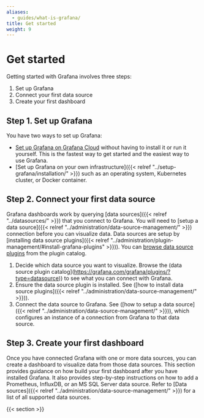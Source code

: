 ```yaml
---
aliases:
  - guides/what-is-grafana/
title: Get started
weight: 9
---
```


# Get started

Getting started with Grafana involves three steps:

1. Set up Grafana
1. Connect your first data source
1. Create your first dashboard

## Step 1. Set up Grafana

You have two ways to set up Grafana:

- [Set up Grafana on Grafana Cloud]("https://grafana.com/docs/grafana-cloud/quickstart/") without having to install it or run it yourself.
  This is the fastest way to get started and the easiest way to use Grafana.
- [Set up Grafana on your own infrastructure]({{< relref "../setup-grafana/installation/" >}}) such as an operating system, Kubernetes cluster, or Docker container.

## Step 2. Connect your first data source

Grafana dashboards work by querying [data sources]({{< relref "../datasources/" >}}) that you connect to Grafana.
You will need to [setup a data source]({{< relref "../administration/data-source-management/" >}}) connection before you can visualize data.
Data sources are setup by [installing data source plugins]({{< relref "../administration/plugin-management/#install-grafana-plugins" >}})).
You can [browse data source plugins](https://grafana.com/grafana/plugins/?type=datasource) from the plugin catalog.

1. Decide which data source you want to visualize. Browse the (data source plugin catalog](https://grafana.com/grafana/plugins/?type=datasource)) to see what you can connect with Grafana.
1. Ensure the data source plugin is installed.
   See ([how to install data source plugins]({{< relref "../administration/data-source-management/" >}})).
3. Connect the data source to Grafana. See ([how to setup a data source]({{< relref "../administration/data-source-management/" >}})), which configures an instance of a connection from Grafana to that data source.

## Step 3. Create your first dashboard

Once you have connected Grafana with one or more data sources, you can create a dashboard to visualize data from those data sources. This section provides guidance on how build your first dashboard after you have installed Grafana. It also provides step-by-step instructions on how to add a Prometheus, InfluxDB, or an MS SQL Server data source. Refer to [Data sources]({{< relref "../administration/data-source-management/" >}}) for a list of all supported data sources.

{{< section >}}
